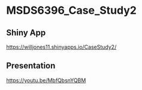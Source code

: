 # MSDS6396_Case_Study2

## Shiny App
https://willjones11.shinyapps.io/CaseStudy2/
## Presentation
https://youtu.be/MbfQbsnYQBM
